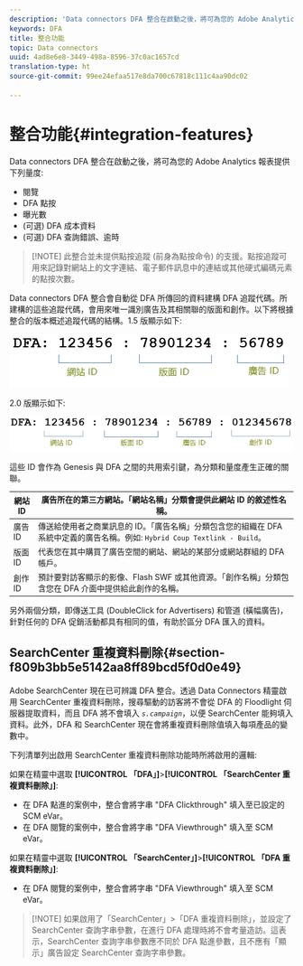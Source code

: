 ```yaml
---
description: 'Data connectors DFA 整合在啟動之後，將可為您的 Adobe Analytics 報表提供下列量度 '
keywords: DFA
title: 整合功能
topic: Data connectors
uuid: 4ad8e6e8-3449-498a-8596-37c0ac1657cd
translation-type: ht
source-git-commit: 99ee24efaa517e8da700c67818c111c4aa90dc02

---
```



# 整合功能{#integration-features}

Data connectors DFA 整合在啟動之後，將可為您的 Adobe Analytics 報表提供下列量度:

* 閱覽
* DFA 點按
* 曝光數
* (可選) DFA 成本資料
* (可選) DFA 查詢錯誤、逾時

> [!NOTE] 此整合並未提供點按追蹤 (前身為點按命令) 的支援。點按追蹤可用來記錄對網站上的文字連結、電子郵件訊息中的連結或其他硬式編碼元素的點按次數。

Data connectors DFA 整合會自動從 DFA 所傳回的資料建構 DFA 追蹤代碼。所建構的這些追蹤代碼，會用來唯一識別廣告及其相關聯的版面和創作。以下將根據整合的版本概述追蹤代碼的結構。1.5 版顯示如下:

![](assets/DFA_id_struct1_5.png)

2.0 版顯示如下:

![](assets/DFA_id_struct2.png)

這些 ID 會作為 Genesis 與 DFA 之間的共用索引鍵，為分類和量度產生正確的關聯。

| 網站 ID | 廣告所在的第三方網站。「網站名稱」分類會提供此網站 ID 的敘述性名稱。 |
|---|---|
| 廣告 ID | 傳送給使用者之商業訊息的 ID。「廣告名稱」分類包含您的組織在 DFA 系統中定義的廣告名稱。例如: `Hybrid Coup Textlink - Build`。 |
| 版面 ID | 代表您在其中購買了廣告空間的網站、網站的某部分或網站群組的 DFA 帳戶。 |
| 創作 ID | 預計要對訪客顯示的影像、Flash SWF 或其他資源。「創作名稱」分類包含您在 DFA 介面中提供給此創作的名稱。 |

另外兩個分類，即傳送工具 (DoubleClick for Advertisers) 和管道 (橫幅廣告)，針對任何的 DFA 促銷活動都具有相同的值，有助於區分 DFA 匯入的資料。

## SearchCenter 重複資料刪除{#section-f809b3bb5e5142aa8ff89bcd5f0d0e49}

Adobe SearchCenter 現在已可辨識 DFA 整合。透過 Data Connectors 精靈啟用 SearchCenter 重複資料刪除，搜尋驅動的訪客將不會從 DFA 的 Floodlight 伺服器提取資料，而且 DFA 將不會填入 *`s.campaign`*，以便 SearchCenter 能夠填入資料。此外，DFA 和 SearchCenter 現在會將重複資料刪除值填入每項產品的變數中。

下列清單列出啟用 SearchCenter 重複資料刪除功能時所將啟用的邏輯:

如果在精靈中選取 **[!UICONTROL 「DFA」]**>**[!UICONTROL 「SearchCenter 重複資料刪除」]**:

* 在 DFA 點進的案例中，整合會將字串 &quot;DFA Clickthrough&quot; 填入至已設定的 SCM eVar。
* 在 DFA 閱覽的案例中，整合會將字串 &quot;DFA Viewthrough&quot; 填入至 SCM eVar。

如果在精靈中選取 **[!UICONTROL 「SearchCenter」]**>**[!UICONTROL 「DFA 重複資料刪除」]**:

* 在 DFA 閱覽的案例中，整合會將字串 &quot;DFA Viewthrough&quot; 填入至 SCM eVar。

> [!NOTE] 如果啟用了「SearchCenter」>「DFA 重複資料刪除」，並設定了 SearchCenter 查詢字串參數，在進行 DFA 處理時將不會考量造訪。這表示，SearchCenter 查詢字串參數應不同於 DFA 點進參數，且不應有「顯示」廣告設定 SearchCenter 查詢字串參數。

